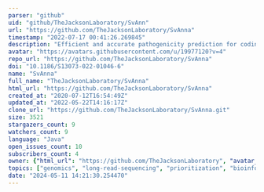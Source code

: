 ```yaml
---
parser: "github"
uid: "github/TheJacksonLaboratory/SvAnn"
url: "https://github.com/TheJacksonLaboratory/SvAnna"
timestamp: "2022-07-17 00:41:26.269845"
description: "Efficient and accurate pathogenicity prediction for coding and regulatory structural variants in long-read genome sequencing"
avatar: "https://avatars.githubusercontent.com/u/19977120?v=4"
repo_url: "https://github.com/TheJacksonLaboratory/SvAnna"
doi: "10.1186/S13073-022-01046-6"
name: "SvAnna"
full_name: "TheJacksonLaboratory/SvAnna"
html_url: "https://github.com/TheJacksonLaboratory/SvAnna"
created_at: "2020-07-12T16:54:49Z"
updated_at: "2022-05-22T14:16:17Z"
clone_url: "https://github.com/TheJacksonLaboratory/SvAnna.git"
size: 3521
stargazers_count: 9
watchers_count: 9
language: "Java"
open_issues_count: 10
subscribers_count: 4
owner: {"html_url": "https://github.com/TheJacksonLaboratory", "avatar_url": "https://avatars.githubusercontent.com/u/19977120?v=4", "login": "TheJacksonLaboratory", "type": "Organization"}
topics: ["genomics", "long-read-sequencing", "prioritization", "bioinformatics", "rare-disease"]
date: "2024-05-11 14:21:30.254470"
---
```

